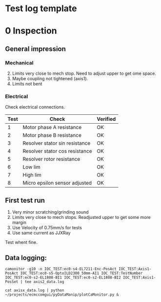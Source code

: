 # Test log template

# 0 Inspection

## General impression

### Mechanical
2. Limits very close to mech stop. Need to adjust upper to get ome space.
4. Maybe coupling not tightened (axis1).
5. Limits not bent


### Electrical
Check electrical connections.

Test | Check| Verified| 
--- | --- | --- |
1  | Motor phase A resistance | OK
2  | Motor phase B resistance | OK
3  | Resolver stator sin resistance | OK
4  | Resolver stator cos resistance | OK
5  | Resolver rotor resistance | OK
6  | Low lim | OK
7  | High lim | OK
8  | Micro epsilon sensor adjusted | OK

## First test run


1. Very minor scratching/grinding sound
2. Limits very close to mech stops. Readjusted upper to get some more margin
3. Use Velocity of 0.75mm/s for tests
4. Use same current as JJXRay

Test whent fine. 

## Data logging:
```
camonitor -g10 -n IOC_TEST:ec0-s4-EL7211-Enc-PosAct IOC_TEST:Axis1-PosAct IOC_TEST:ec0-s5-OptoILD2300_50mm-AI1 IOC_TEST:TestNumber IOC_TEST:ec0-s2-EL1808-BI1 IOC_TEST:ec0-s2-EL1808-BI2 IOC_TEST:Axis1-PosSet | tee axis2_data.log

cat axisx_data.log | python ~/projects/ecmccomgui/pyDataManip/plotCaMonitor.py &
```

